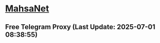 
# [MahsaNet](https://t.me/mahsa_net)
## Free Telegram Proxy (Last Update: 2025-07-01 08:38:55)

    